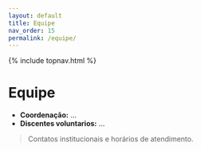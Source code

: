 ```yaml
---
layout: default
title: Equipe
nav_order: 15
permalink: /equipe/
---
```


{% include topnav.html %}

# Equipe
- **Coordenação:** …
- **Discentes voluntarios:** …

> Contatos institucionais e horários de atendimento.
